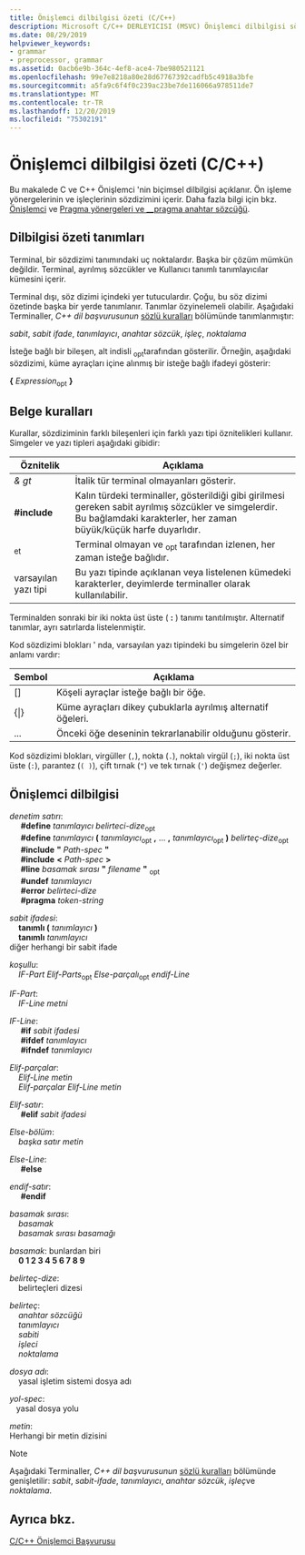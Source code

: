 ```yaml
---
title: Önişlemci dilbilgisi özeti (C/C++)
description: Microsoft C/C++ DERLEYICISI (MSVC) Önişlemci dilbilgisi sözdizimini tanımlar ve tanımlar.
ms.date: 08/29/2019
helpviewer_keywords:
- grammar
- preprocessor, grammar
ms.assetid: 0acb6e9b-364c-4ef8-ace4-7be980521121
ms.openlocfilehash: 99e7e8218a80e28d67767392cadfb5c4918a3bfe
ms.sourcegitcommit: a5fa9c6f4f0c239ac23be7de116066a978511de7
ms.translationtype: MT
ms.contentlocale: tr-TR
ms.lasthandoff: 12/20/2019
ms.locfileid: "75302191"
---
```

# <a name="preprocessor-grammar-summary-cc"></a>Önişlemci dilbilgisi özeti (C/C++)

Bu makalede C ve C++ Önişlemci 'nin biçimsel dilbilgisi açıklanır. Ön işleme yönergelerinin ve işleçlerinin sözdizimini içerir. Daha fazla bilgi için bkz. [Önişlemci](../preprocessor/preprocessor.md) ve [Pragma yönergeleri ve __pragma anahtar sözcüğü](../preprocessor/pragma-directives-and-the-pragma-keyword.md).

## <a name="definitions"></a>Dilbilgisi özeti tanımları

Terminal, bir sözdizimi tanımındaki uç noktalardır. Başka bir çözüm mümkün değildir. Terminal, ayrılmış sözcükler ve Kullanıcı tanımlı tanımlayıcılar kümesini içerir.

Terminal dışı, söz dizimi içindeki yer tutuculardır. Çoğu, bu söz dizimi özetinde başka bir yerde tanımlanır. Tanımlar özyinelemeli olabilir. Aşağıdaki Terminaller,  *C++ dil başvurusunun* [sözlü kuralları](../cpp/lexical-conventions.md) bölümünde tanımlanmıştır:

*sabit*, *sabit ifade*, *tanımlayıcı*, *anahtar sözcük*, *işleç*, *noktalama*

İsteğe bağlı bir bileşen, alt indisli <sub>opt</sub>tarafından gösterilir. Örneğin, aşağıdaki sözdizimi, küme ayraçları içine alınmış bir isteğe bağlı ifadeyi gösterir:

**{** *Expression*<sub>opt</sub> **}**

## <a name="conventions"></a>Belge kuralları

Kurallar, sözdiziminin farklı bileşenleri için farklı yazı tipi öznitelikleri kullanır. Simgeler ve yazı tipleri aşağıdaki gibidir:

| Öznitelik | Açıklama |
|---------------|-----------------|
| *& gt* | İtalik tür terminal olmayanları gösterir. |
| **#include** | Kalın türdeki terminaller, gösterildiği gibi girilmesi gereken sabit ayrılmış sözcükler ve simgelerdir. Bu bağlamdaki karakterler, her zaman büyük/küçük harfe duyarlıdır. |
| <sub>et</sub> | Terminal olmayan ve <sub>opt</sub> tarafından izlenen, her zaman isteğe bağlıdır.|
| varsayılan yazı tipi | Bu yazı tipinde açıklanan veya listelenen kümedeki karakterler, deyimlerde terminaller olarak kullanılabilir. |

Terminalden sonraki bir iki nokta üst üste ( **:** ) tanımı tanıtılmıştır. Alternatif tanımlar, ayrı satırlarda listelenmiştir.

Kod sözdizimi blokları ' nda, varsayılan yazı tipindeki bu simgelerin özel bir anlamı vardır:

| Sembol | Açıklama |
|---|---|
| \[] | Köşeli ayraçlar isteğe bağlı bir öğe. |
| {\|} | Küme ayraçları dikey çubuklarla ayrılmış alternatif öğeleri. |
| ... | Önceki öğe deseninin tekrarlanabilir olduğunu gösterir. |

Kod sözdizimi blokları, virgüller (`,`), nokta (`.`), noktalı virgül (`;`), iki nokta üst üste (`:`), parantez (`( )`), çift tırnak (`"`) ve tek tırnak (`'`) değişmez değerler.

## <a name="grammar"></a>Önişlemci dilbilgisi

*denetim satırı*: \
&nbsp;&nbsp;&nbsp;&nbsp; **#define** *tanımlayıcı* *belirteci-dize*<sub>opt</sub>\
&nbsp;&nbsp;&nbsp;&nbsp; **#define** *tanımlayıcı* **(** *tanımlayıcı*<sub>opt</sub> **,** ... **,** *tanımlayıcı*<sub>opt</sub> **)** *belirteç-dize*<sub>opt</sub>\
&nbsp;&nbsp;&nbsp;&nbsp; **#include** **"** _Path-spec_ **"** \
&nbsp;&nbsp;&nbsp;&nbsp; **#include** **\<** _Path-spec_ **>** \
&nbsp;&nbsp;&nbsp;&nbsp; **#line** *basamak sırası* **"** _filename_ **"** <sub>opt</sub>\
&nbsp;&nbsp;&nbsp;&nbsp; **#undef** *tanımlayıcı*\
&nbsp;&nbsp;&nbsp;&nbsp; **#error** *belirteci-dize*\
&nbsp;&nbsp;&nbsp;&nbsp; **#pragma** *token-string*

*sabit ifadesi*: \
&nbsp;&nbsp;&nbsp;&nbsp;**tanımlı (** *tanımlayıcı* **)** \
&nbsp;&nbsp;&nbsp;&nbsp;**tanımlı** *tanımlayıcı*\
diğer herhangi bir sabit ifade &nbsp;&nbsp;&nbsp;&nbsp;

*koşullu*: \
&nbsp;&nbsp;&nbsp;&nbsp;*IF-Part* *Elif-Parts*<sub>opt</sub> *Else-parçalı*<sub>opt</sub> *endif-Line*

*IF-Part*: \
&nbsp;&nbsp;&nbsp;&nbsp;*IF-Line* *metni*

*IF-Line*: \
&nbsp;&nbsp;&nbsp;&nbsp; **#if** *sabit ifadesi*\
&nbsp;&nbsp;&nbsp;&nbsp; **#ifdef** *tanımlayıcı*\
&nbsp;&nbsp;&nbsp;&nbsp; **#ifndef** *tanımlayıcı*

*Elif-parçalar*: \
&nbsp;&nbsp;&nbsp;&nbsp;*Elif-Line* *metin*\
&nbsp;&nbsp;&nbsp;&nbsp;*Elif-parçalar* *Elif-Line* *metin*

*Elif-satır*: \
&nbsp;&nbsp;&nbsp;&nbsp; **#elif** *sabit ifadesi*

*Else-bölüm*: \
&nbsp;&nbsp;&nbsp;&nbsp;*başka satır* *metin*

*Else-Line*: \
&nbsp;&nbsp;&nbsp;&nbsp; **#else**

*endif-satır*: \
&nbsp;&nbsp;&nbsp;&nbsp; **#endif**

*basamak sırası*: \
&nbsp;&nbsp;&nbsp;&nbsp;*basamak*\
&nbsp;&nbsp;&nbsp;&nbsp;*basamak sırası* *basamağı*

*basamak*: bunlardan biri \
&nbsp;&nbsp;&nbsp;&nbsp;**0 1 2 3 4 5 6 7 8 9**

*belirteç-dize*: \
&nbsp;&nbsp;&nbsp;&nbsp;belirteçleri dizesi

*belirteç*: \
&nbsp;&nbsp;&nbsp;&nbsp;*anahtar sözcüğü*\
&nbsp;&nbsp;&nbsp;&nbsp;*tanımlayıcı*\
&nbsp;&nbsp;&nbsp;&nbsp;*sabiti*\
&nbsp;&nbsp;&nbsp;&nbsp;*işleci*\
&nbsp;&nbsp;&nbsp;&nbsp;*noktalama*

*dosya adı*: \
&nbsp;&nbsp;&nbsp;&nbsp;yasal işletim sistemi dosya adı

*yol-spec*: \
&nbsp;&nbsp;&nbsp;yasal dosya yolu &nbsp;

*metin*: \
Herhangi bir metin dizisini &nbsp;&nbsp;&nbsp;&nbsp;

> [!NOTE]
> Aşağıdaki Terminaller,  *C++ dil başvurusunun* [sözlü kuralları](../cpp/lexical-conventions.md) bölümünde genişletilir: *sabit*, *sabit-ifade*, *tanımlayıcı*, *anahtar sözcük*, *işleç*ve *noktalama*.


## <a name="see-also"></a>Ayrıca bkz.

[C/C++ Önişlemci Başvurusu](../preprocessor/c-cpp-preprocessor-reference.md)
